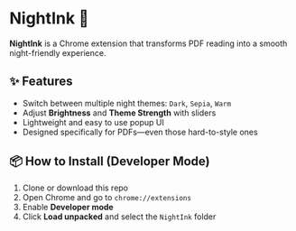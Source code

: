 # NightInk 🌙

**NightInk** is a Chrome extension that transforms PDF reading into a smooth night-friendly experience.

## ✨ Features

- Switch between multiple night themes: `Dark`, `Sepia`, `Warm`
- Adjust **Brightness** and **Theme Strength** with sliders
- Lightweight and easy to use popup UI
- Designed specifically for PDFs—even those hard-to-style ones

## 📦 How to Install (Developer Mode)

1. Clone or download this repo
2. Open Chrome and go to `chrome://extensions`
3. Enable **Developer mode**
4. Click **Load unpacked** and select the `NightInk` folder

